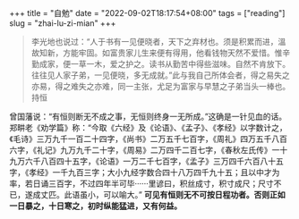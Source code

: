 +++
title = "自勉"
date = "2022-09-02T18:17:54+08:00"
tags = ["reading"]
slug = "zhai-lu-zi-mian"
+++

> 李光地也说过：“人于书有一见便晓者，天下之弃材也。须是积累而进，溫故知新，方能牢固。如富贵家儿生来便有得用，他看钱物天然不爱惜。惟辛勤成家，便一草一木，爱之护之。读书从勤苦中得些滋味。自然不肯放下。往往见人家子弟，一见便晓，多无成就。”此与我自己所体会者，得之易失之亦易，得之难失之亦难，同一主张，尤足为富家与早慧之子弟当头一棒也。
> 持恒

曾国藩说：“有恒则断无不成之事，无恒则终身一无所成。”这确是一针见血的话。
郑畊老《劝学篇》称：“今取《六经》及《论语》、《孟子》、《孝经》以字数计之，《毛诗》三万九千一百二十四字，《尚书》二万五千七百字，《周礼》四万五千八百六字，《礼记》九万九千二十字，《周易》二万四千二百七字，《春秋左氏传》一十九万六千八百四十五字，《论语》一万二千七百字，《孟子》三万四千六百八十五字，《孝经》一千九百三字；大小九经字数合四十八万四千九十五；且以中才为率，若日诵三百字，不过四年半可毕······里谚曰，积丝成寸，积寸成尺；尺寸不已，遂成丈匹。此语虽小，可以喻大。”
**可见有恒则无不可按日程功者。否则正如一日暴之，十日寒之，初时纵能猛进，又有何益。**
